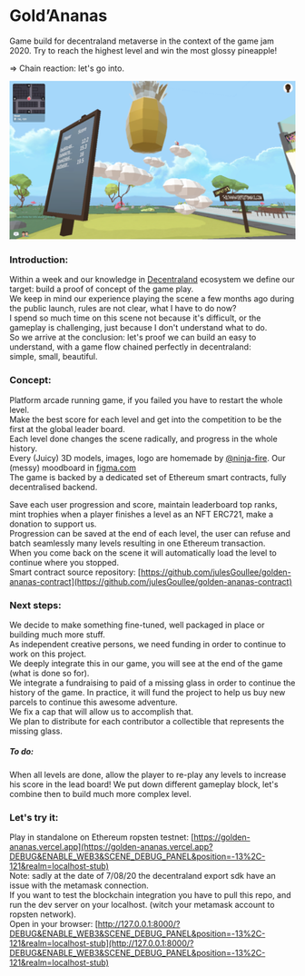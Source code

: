 Gold’Ananas 
=============

Game build for decentraland metaverse in the context of the game jam 2020.
Try to reach the highest level and win the most glossy pineapple!  

=> Chain reaction: let's go into.

![alt text](https://github.com/julesGoullee/golden-ananas/blob/master/screenshots/screenStart.png "screenStart")

### Introduction:

Within a week and our knowledge in [Decentraland](https://decentraland.org) ecosystem we define our target: build a proof of concept of the game play.  
We keep in mind our experience playing the scene a few months ago during the public launch, rules are not clear, what I have to do now?  
I spend so much time on this scene not because it's difficult, or the gameplay is challenging, just because I don't understand what to do.  
So we arrive at the conclusion: let's proof we can build an easy to understand, with a game flow chained perfectly in decentraland:  
simple, small, beautiful.

### Concept:

Platform arcade running game, if you failed you have to restart the whole level.  
Make the best score for each level and get into the competition to be the first at the global leader board.  
Each level done changes the scene radically, and progress in the whole history.  
Every (Juicy) 3D models, images, logo are homemade by [@ninja-fire](https://github.com/ninja-fire). Our (messy) moodboard in [figma.com](https://www.figma.com/file/kkYNHc3aGHDSNXKWw6peBi/goldananas?node-id=1%3A2)  
The game is backed by a dedicated set of Ethereum smart contracts, fully decentralised backend.

Save each user progression and score, maintain leaderboard top ranks, mint trophies when a player finishes a level as an NFT ERC721, make a donation to support us.  
Progression can be saved at the end of each level, the user can refuse and batch seamlessly many levels resulting in one Ethereum transaction.  
When you come back on the scene it will automatically load the level to continue where you stopped.  
Smart contract source repository: [https://github.com/julesGoullee/golden-ananas-contract](https://github.com/julesGoullee/golden-ananas-contract)


### Next steps:

We decide to make something fine-tuned, well packaged in place or building much more stuff.  
As independent creative persons, we need funding in order to continue to work on this project.  
We deeply integrate this in our game, you will see at the end of the game (what is done so for).  
We integrate a fundraising to paid of a missing glass in order to continue the history of the game.
In practice, it will fund the project to help us buy new parcels to continue this awesome adventure.  
We fix a cap that will allow us to accomplish that.  
We plan to distribute for each contributor a collectible that represents the missing glass.

##### To do:
	
When all levels are done, allow the player to re-play any levels to increase his score in the lead board!
We put down different gameplay block, let's combine then to build much more complex level.

### Let's try it:

Play in standalone on Ethereum ropsten testnet: [https://golden-ananas.vercel.app](https://golden-ananas.vercel.app?DEBUG&ENABLE_WEB3&SCENE_DEBUG_PANEL&position=-13%2C-121&realm=localhost-stub)  
Note: sadly at the date of 7/08/20 the decentraland export sdk have an issue with the metamask connection.  
If you want to test the blockchain integration you have to pull this repo, and run the dev server on your localhost. (witch  your metamask account to ropsten network).  
Open in your browser: [http://127.0.0.1:8000/?DEBUG&ENABLE_WEB3&SCENE_DEBUG_PANEL&position=-13%2C-121&realm=localhost-stub](http://127.0.0.1:8000/?DEBUG&ENABLE_WEB3&SCENE_DEBUG_PANEL&position=-13%2C-121&realm=localhost-stub)

